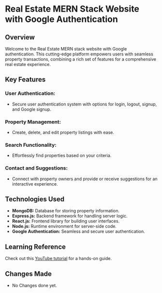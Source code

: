 # Real Estate MERN Stack Website with Google Authentication

## Overview

Welcome to the Real Estate MERN stack website with Google authentication. This cutting-edge platform empowers users with seamless property transactions, combining a rich set of features for a comprehensive real estate experience.

## Key Features

### User Authentication:
- Secure user authentication system with options for login, logout, signup, and Google signup.

### Property Management:
- Create, delete, and edit property listings with ease.

### Search Functionality:
- Effortlessly find properties based on your criteria.

### Contact and Suggestions:
- Connect with property owners and provide or receive suggestions for an interactive experience.

## Technologies Used

- **MongoDB:** Database for storing property information.
- **Express.js:** Backend framework for handling server logic.
- **React.js:** Frontend library for building user interfaces.
- **Node.js:** Runtime environment for server-side code.
- **Google Authentication:** Seamless and secure user authentication.

## Learning Reference

Check out this [YouTube tutorial](https://www.youtube.com/watch?v=VAaUy_Moivw&list=PLsueIvUqU7XrQVvqejWDyu3gUj_i2EEXR&index=4&t=3242s&ab_channel=React%26NextjsProjectswithSahand) for a hands-on guide.

## Changes Made

- No Changes done yet.
